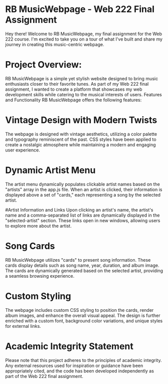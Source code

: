 # RB MusicWebpage - Web 222 Final Assignment

Hey there! Welcome to RB MusicWebpage, my final assignment for the Web 222 course. I'm excited to take you on a tour of what I've built and share my journey in creating this music-centric webpage.

# Project Overview:
RB MusicWebpage is a simple yet stylish website designed to bring music enthusiasts closer to their favorite tunes. As part of my Web 222 final assignment, I wanted to create a platform that showcases my web development skills while catering to the musical interests of users.
Features and Functionality
RB MusicWebpage offers the following features:

# Vintage Design with Modern Twists
The webpage is designed with vintage aesthetics, utilizing a color palette and typography reminiscent of the past. CSS styles have been applied to create a nostalgic atmosphere while maintaining a modern and engaging user experience.

# Dynamic Artist Menu
The artist menu dynamically populates clickable artist names based on the "artists" array in the app.js file. When an artist is clicked, their information is displayed above a set of "cards," each representing a song by the selected artist.

#Artist Information and Links
Upon clicking an artist's name, the artist's name and a comma-separated list of links are dynamically displayed in the "selected-artist" section. These links open in new windows, allowing users to explore more about the artist.

# Song Cards
RB MusicWebpage utilizes "cards" to present song information. These cards display details such as song name, year, duration, and album image. The cards are dynamically generated based on the selected artist, providing a seamless browsing experience.

# Custom Styling
The webpage includes custom CSS styling to position the cards, render album images, and enhance the overall visual appeal. The design is further enriched with a custom font, background color variations, and unique styles for external links.

# Academic Integrity Statement
Please note that this project adheres to the principles of academic integrity. Any external resources used for inspiration or guidance have been appropriately cited, and the code has been developed independently as part of the Web 222 final assignment.
